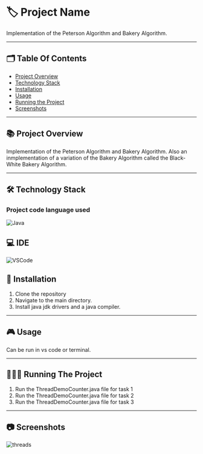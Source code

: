 
# 🏷️ Project Name

Implementation of the Peterson Algorithm and Bakery Algorithm.

---
## 🗂️ Table Of Contents

- [Project Overview](#-project-overview)
- [Technology Stack](#-technology-stack)
- [Installation](#-installation)
- [Usage](#-usage)
- [Running the Project](#-running-the-project)
- [Screenshots](#-screenshots)
---

## 📚 Project Overview

Implementation of the Peterson Algorithm and Bakery Algorithm.
Also an inmplementation of a variation of the Bakery Algorithm called the Black-White Bakery Algorithm.

---

## 🛠️ Technology Stack 

### Project code language used

 ![Java](https://img.shields.io/badge/Kotlin-B125EA&style=for-the-badge&logo=kotlin&logoColor=white)

## 💻 IDE

 ![VSCode](https://img.shields.io/badge/VSCode-0078D4?style=for-the-badge&logo=visual%20studio%20code&logoColor=white)

## 📝 Installation

1. Clone the repository
2. Navigate to the main directory.
3. Install java jdk drivers and a java compiler.

---

## 🎮 Usage

Can be run in vs code or terminal.

---

## 🏃🏻‍♂️ Running The Project

1. Run the ThreadDemoCounter.java file for task 1
2. Run the ThreadDemoCounter.java file for task 2
3. Run the ThreadDemoCounter.java file for task 3

---

## 📷 Screenshots

![threads]()
